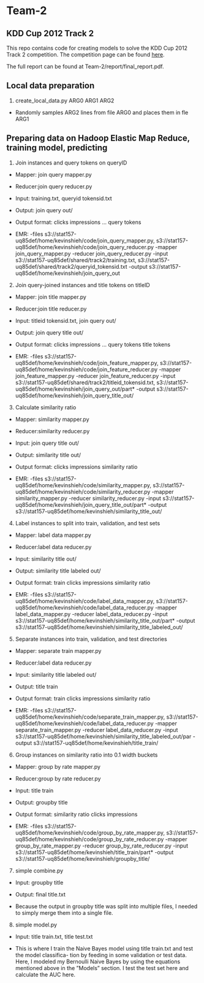 Team-2
======

## KDD Cup 2012 Track 2
This repo contains code for creating models to solve the KDD Cup 2012 Track 2 competition. The competition page can be found [here](https://www.kddcup2012.org/c/kddcup2012-track2).

The full report can be found at Team-2/report/final_report.pdf.

## Local data preparation
1. create_local_data.py ARG0 ARG1 ARG2
  * Randomly samples ARG2 lines from file ARG0 and places them in fle ARG1

## Preparing data on Hadoop Elastic Map Reduce, training model, predicting

1. Join instances and query tokens on queryID

  * Mapper: join query mapper.py

  * Reducer:join query reducer.py

  * Input: training.txt, queryid tokensid.txt 
  
  * Output: join query out/

  * Output format: clicks impressions ... query tokens 

  * EMR:
  -files s3://stat157-uq85def/home/kevinshieh/code/join_query_mapper.py,
  s3://stat157-uq85def/home/kevinshieh/code/join_query_reducer.py
  -mapper join_query_mapper.py -reducer join_query_reducer.py
  -input s3://stat157-uq85def/shared/track2/training.txt,
  s3://stat157-uq85def/shared/track2/queryid_tokensid.txt
  -output s3://stat157-uq85def/home/kevinshieh/join_query_out
  
2. Join query-joined instances and title tokens on titleID 

  * Mapper: join title mapper.py

  * Reducer:join title reducer.py

  * Input: titleid tokensid.txt, join query out/ 
  
  * Output: join query title out/

  * Output format: clicks impressions ... query tokens title tokens 

  * EMR:
  -files s3://stat157-uq85def/home/kevinshieh/code/join_feature_mapper.py,
  s3://stat157-uq85def/home/kevinshieh/code/join_feature_reducer.py
  -mapper join_feature_mapper.py -reducer join_feature_reducer.py
  -input s3://stat157-uq85def/shared/track2/titleid_tokensid.txt,
  s3://stat157-uq85def/home/kevinshieh/join_query_out/part*
  -output s3://stat157-uq85def/home/kevinshieh/join_query_title_out/
  
3. Calculate similarity ratio

  * Mapper: similarity mapper.py

  * Reducer:similarity reducer.py

  * Input: join query title out/

  * Output: similarity title out/

  * Output format: clicks impressions similarity ratio 

  * EMR:
  -files s3://stat157-uq85def/home/kevinshieh/code/similarity_mapper.py,
  s3://stat157-uq85def/home/kevinshieh/code/similarity_reducer.py
  -mapper similarity_mapper.py -reducer similarity_reducer.py
  -input s3://stat157-uq85def/home/kevinshieh/join_query_title_out/part*
  -output s3://stat157-uq85def/home/kevinshieh/similarity_title_out/
  
4. Label instances to split into train, validation, and test sets 

  * Mapper: label data mapper.py

  * Reducer:label data reducer.py

  * Input: similarity title out/

  * Output: similarity title labeled out/

  * Output format: train clicks impressions similarity ratio 

  * EMR:
  -files s3://stat157-uq85def/home/kevinshieh/code/label_data_mapper.py,
  s3://stat157-uq85def/home/kevinshieh/code/label_data_reducer.py
  -mapper label_data_mapper.py -reducer label_data_reducer.py
  -input s3://stat157-uq85def/home/kevinshieh/similarity_title_out/part*
  -output s3://stat157-uq85def/home/kevinshieh/similarity_title_labeled_out/
  
5. Separate instances into train, validation, and test directories 

  * Mapper: separate train mapper.py 
  
  * Reducer:label data reducer.py

  * Input: similarity title labeled out/

  * Output: title train

  * Output format: train clicks impressions similarity ratio 

  * EMR:
  -files s3://stat157-uq85def/home/kevinshieh/code/separate_train_mapper.py,
  s3://stat157-uq85def/home/kevinshieh/code/label_data_reducer.py
  -mapper separate_train_mapper.py -reducer label_data_reducer.py
  -input s3://stat157-uq85def/home/kevinshieh/similarity_title_labeled_out/par
  -output s3://stat157-uq85def/home/kevinshieh/title_train/
  
6. Group instances on similarity ratio into 0.1 width buckets 

  * Mapper: group by rate mapper.py 

  * Reducer:group by rate reducer.py

  * Input: title train

  * Output: groupby title

  * Output format: similarity ratio clicks impressions 

  * EMR:
  -files s3://stat157-uq85def/home/kevinshieh/code/group_by_rate_mapper.py,
  s3://stat157-uq85def/home/kevinshieh/code/group_by_rate_reducer.py
  -mapper group_by_rate_mapper.py -reducer group_by_rate_reducer.py
  -input s3://stat157-uq85def/home/kevinshieh/title_train/part*
  -output s3://stat157-uq85def/home/kevinshieh/groupby_title/
  
7. simple combine.py

  * Input: groupby title

  * Output: final title.txt

  * Because the output in groupby title was split into multiple files, I needed to simply merge them into a single file.

8. simple model.py

  * Input: title train.txt, title test.txt

  * This is where I train the Naive Bayes model using title train.txt and test the model classifica- tion by feeding in some validation or test data. Here, I modeled my Bernoulli Naive Bayes by using the equations mentioned above in the ”Models” section. I test the test set here and calculate the AUC here.

